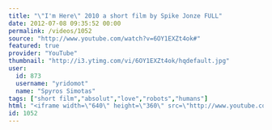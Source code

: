 ```yaml
---
title: "\"I'm Here\" 2010 a short film by Spike Jonze FULL"
date: 2012-07-08 09:35:52 00:00
permalink: /videos/1052
source: "http://www.youtube.com/watch?v=6OY1EXZt4ok#"
featured: true
provider: "YouTube"
thumbnail: "http://i3.ytimg.com/vi/6OY1EXZt4ok/hqdefault.jpg"
user:
  id: 873
  username: "yridomot"
  name: "Spyros Simotas"
tags: ["short film","absolut","love","robots","humans"]
html: "<iframe width=\"640\" height=\"360\" src=\"http://www.youtube.com/embed/6OY1EXZt4ok?wmode=transparent&fs=1&feature=oembed\" frameborder=\"0\" allowfullscreen></iframe>"
id: 1052
---
```


